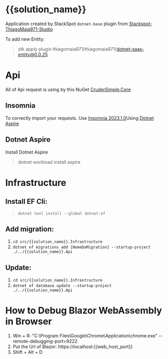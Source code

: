 # {{solution_name}}

Application created by StackSpot ```dotnet-base``` plugin from [Stackspot-ThiagoMaia971-Studio](https://github.com/thiagomaia971/Stackspot-ThiagoMaia971-Studio)

To add new Entity:
> stk apply plugin thiagomaia971/thiagomaia971/dotnet-saas-entity@0.0.25

# Api
All of Api request is using by this NuGet [CruderSimple.Core](https://github.com/thiagomaia971/CruderSimple)

## Insomnia
To correctly import your requests. Use [Insomnia 2023.1.0](https://github.com/Kong/insomnia/releases/tag/core%402023.1.0)Using [Dotnet Aspire](https://learn.microsoft.com/en-us/dotnet/aspire/setup-tooling?tabs=dotnet-cli)

## Dotnet Aspire
Install Dotnet Aspire
> dotnet workload install aspire

# Infrastructure

## Install EF Cli:
> ```dotnet tool install --global dotnet-ef```

## Add migration:
1. ```cd src/{{solution_name}}.Infrastructure```
2. ```dotnet ef migrations add [NomeDaMigration] --startup-project ./../{{solution_name}}.Api```

## Update:
1. ```cd src/{{solution_name}}.Infrastructure```
2. ```dotnet ef database update --startup-project ./../{{solution_name}}.Api```


# How to Debug Blazor WebAssembly in Browser
1. Win + R: "C:\Program Files\Google\Chrome\Application\chrome.exe" --remote-debugging-port=9222
2. Put the Url of Blazor: https://localhost:{{web_host_port}}
3. Shift + Alt + D